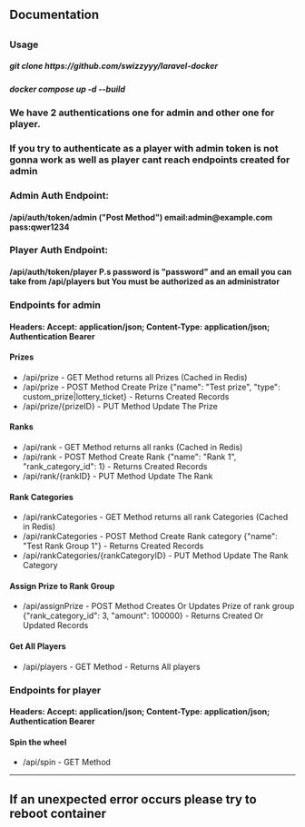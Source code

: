 <h2>Documentation<h2></h2>
<h3>Usage</h3>
<h5>git clone https://github.com/swizzyyy/laravel-docker</h5>
<h5>docker compose up -d --build</h5>

<h3>We have 2 authentications one for admin and other one for player.</h3>
<h3>If you try to authenticate as a player with admin token is not gonna work as well as player cant reach endpoints created for admin</h3>


<h3>Admin Auth Endpoint:</h3>
<h4>/api/auth/token/admin ("Post Method") email:admin@example.com pass:qwer1234</h4>
<h3>Player Auth Endpoint:</h3>
<h4>/api/auth/token/player P.s password is "password" and an email you can take from /api/players but You must be authorized as an administrator</h4>

<h3>Endpoints for admin</h3>

<h4>Headers: Accept: application/json; Content-Type: application/json; Authentication Bearer</h4>

<h4>Prizes</h4>
    <ul>
<li>/api/prize - GET Method returns all Prizes (Cached in Redis)</li>
<li>/api/prize - POST Method Create Prize {"name": "Test prize", "type": custom_prize|lottery_ticket} - Returns Created Records</li>
<li>/api/prize/{prizeID} - PUT Method Update The Prize</li>
  </ul>
<h4>Ranks</h4>
    <ul>
<li>/api/rank - GET Method returns all ranks (Cached in Redis)</li>
<li>/api/rank - POST Method Create Rank {"name": "Rank 1", "rank_category_id": 1} - Returns Created Records</li>
<li>/api/rank/{rankID} - PUT Method Update The Rank</li>
    </ul>
<h4>Rank Categories</h4>
<ul>
    <li>/api/rankCategories - GET Method returns all rank Categories (Cached in Redis)</li>
    <li>/api/rankCategories - POST Method Create Rank category {"name": "Test Rank Group 1"} - Returns Created Records</li>
    <li>/api/rankCategories/{rankCategoryID} - PUT Method Update The Rank Category</li>
</ul>
<h4>Assign Prize to Rank Group</h4>
<ul>
    <li>/api/assignPrize - POST Method Creates Or Updates Prize of rank group {"rank_category_id": 3, "amount": 100000} - Returns Created Or Updated Records</li>
</ul>
<h4>Get All Players</h4>
<ul>
    <li>/api/players - GET Method - Returns All players</li>
</ul>

<h3>Endpoints for player</h3>
<h4>Headers: Accept: application/json; Content-Type: application/json; Authentication Bearer</h4>
<h4>Spin the wheel</h4>
<ul>
    <li>/api/spin - GET Method</li>
</ul>
<hr>
<h2>If an unexpected error occurs please try to reboot container</h2>
